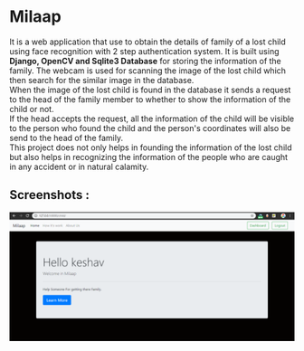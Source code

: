 # Milaap

It is a web application that use to obtain the details of family of a lost child using face recognition with 2 step authentication system.
It is built using **Django, OpenCV and Sqlite3 Database** for storing the information of the family.
The webcam is used for scanning the image of the lost child which then search for the similar image in the database.  
When the image of the lost child is found in the database it sends a request to the head of the family member to whether to show the information of the child or not.  
If the head accepts the request, all the information of the child will be visible to the person who found the child and the person's coordinates will also be send to the head of the family.  
This project does not only helps in founding the information of the lost child but also helps in recognizing the information of the people who are caught in any accident or in natural calamity.


## Screenshots :

![alt text](https://github.com/keshav2212/Milaap/blob/master/docs/images/Home.PNG?raw=true)